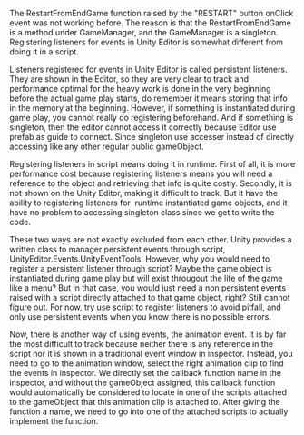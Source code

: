 The RestartFromEndGame function raised by the "RESTART" button onClick event was not working before. The reason is that the RestartFromEndGame is a method under GameManager, and the GameManager is a singleton. Registering listeners for events in Unity Editor is somewhat different from doing it in a script. 

Listeners registered for events in Unity Editor is called persistent listeners. They are shown in the Editor, so they are very clear to track and performance optimal for the heavy work is done in the very beginning before the actual game play starts, do remember it means storing that info in the memory at the beginning. However, if something is instantiated during game play, you cannot really do registering beforehand. And if something is singleton, then the editor cannot access it correctly because Editor use prefab as guide to connect. Since singleton use accesser instead of directly accessing like any other regular public gameObject. 

Registering listeners in script means doing it in runtime. First of all, it is more performance cost because registering listeners means you will need a reference to the object and retrieving that info is quite costly. Secondly, it is not shown on the Unity Editor, making it difficult to track. But it have the ability to registering listeners for  runtime instantiated game objects, and it have no problem to accessing singleton class since we get to write the code. 

These two ways are not exactly excluded from each other. Unity provides a written class to manager persistent events through script, UnityEditor.Events.UnityEventTools. However, why you would need to register a persistent listener through script? Maybe the game object is instantiated during game play but will exist througout the life of the game like a menu? But in that case, you would just need a non persistent events raised with a script directly attached to that game object, right? Still cannot figure out. For now, try use script to register listeners to avoid pitfall, and only use persistent events when you know there is no possible errors. 

Now, there is another way of using events, the animation event. It is by far the most difficult to track because neither there is any reference in the script nor it is shown in a traditional event window in inspector. Instead, you need to go to the animation window, select the right animation clip to find the events in inspector. We directly set the callback function name in the inspector, and without the gameObject assigned, this callback function would automatically be considered to locate in one of the scripts attached to the gameObject that this animation clip is attached to. After giving the function a name, we need to go into one of the attached scripts to actually implement the function.